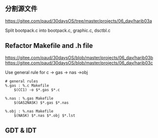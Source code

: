 ## 分割源文件
https://gitee.com/paud/30daysOS/tree/master/projects/06_day/harib03a


Split bootpack.c into
bootpack.c, graphic.c, dsctbl.c

## Refactor Makefile and .h file
https://gitee.com/paud/30daysOS/blob/master/projects/06_day/harib03b
https://gitee.com/paud/30daysOS/blob/master/projects/06_day/harib03c

Use general rule for 
c -> gas -> nas ->obj

```
# general rules
%.gas : %.c Makefile
	$(CC1) -o $*.gas $*.c

%.nas : %.gas Makefile
	$(GAS2NASK) $*.gas $*.nas

%.obj : %.nas Makefile
	$(NASK) $*.nas $*.obj $*.lst
```  


## GDT & IDT

